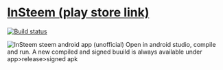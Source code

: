 # [InSteem (play store link)](https://play.google.com/store/apps/details?id=com.insteem.ipfreely.steem)

[![Build status](https://build.appcenter.ms/v0.1/apps/a894cbb7-f387-492d-9c6f-d65ed81223e7/branches/master/badge)](https://appcenter.ms)

![InSteem](https://cdn.steemitimages.com/DQmW2MQsePvxtzeuQDLfXynLqr6GBM9Xyu8VjYiNoMbfR4U/Play-Store-Feature-Image.png)
steem android app (unofficial)
Open in android studio, compile and run. 
A new compiled and signed buuild is always available under app>release>signed apk
